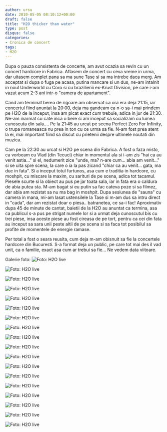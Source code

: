 ```yaml
---
author: ursu
date: 2010-05-05 08:10:12+00:00
draft: false
title: "H2O thicker than water"
type: post
disqus: false
categories:
- Cronica de concert
tags:
- H2O
---
```

Dupa o pauza consistenta de concerte, am avut ocazia sa revin cu un concert hardcore in Fabrica. Aflasem de concert cu ceva vreme in urma, dar uitasem complet pana sa ma sune Tase si sa ma intrebe daca merg. Am acceptat si dupa o fuga pe acasa, putina mancare si un dus, ne-am intalnit in noul Underworld cu Coro si cu brazilienii ex-Krust Division, pe care i-am vazut acum 2-3 ani intr-o "camera de apartament".

Cand am terminat berea de rigoare am observat ca ora era deja 21:15, iar concertul fiind anuntat la 20:00, deja ma gandeam ca n-o sa-i mai prindem pe H2O de la inceput, insa am picat exact cum trebuie, adica in jur de 21:30. Ne-am inarmat cu cate inca o bere si am inceput sa socializam cu lumea cunoscuta din sala.... Pe la 21:45 au urcat pe scena Perfect Zero For Infinity, o trupa romaneasca nu prea in ton cu ce urma sa fie. N-am fost prea atent la ei, mai important fiind sa discut cu prietenii despre ultimele noutati din muzica.

Cam pe la 22:30 au urcat si H2O pe scena din Fabrica. A fost o faza misto, ca vorbeam cu Vlad (din Tecuci) chiar in momentul ala si i-am zis "hai ca au venit astia..." si el, nedumerit zice "unde, ma? n-are cum... abia am venit..." si se uita spre scena, la care o ia la pas zicand "chiar ca au venit... gata, ma duc in fata". Si a inceput totul furtunos, asa cum e traditia in hardcore, cu moshpit, cu miscare la maxim, cu sarituri de pe scena, adica tot tacamul. Piesele scurte si la obiect au pus pe jar toata sala, iar in fata era o caldura de abia putea sta. M-am bagat si eu putin sa fac cateva poze si sa filmez, dar abia am rezistat sa nu ma bag in moshpit. Dupa sesiunea de "sauna" cu camera in mana, mi-am lasat ustensilele la Tase si m-am dus sa intru direct in "cada", dar am rezistat doar o piesa.. batranetea, ce sa-i fac! Aproximativ dupa 45 de minute de cantat, baietii de la H2O au anuntat ca termina, asa ca publicul s-a pus pe strigat numele lor si a urmat deja cunoscutul bis cu trei piese, insa aceste piese au fost cireasa de pe tort, pentru ca cei din fata au inceput sa sara unii peste altii de pe scena si sa faca tot posibilul sa profite de momentele de energie ramase.

Per total a fost o seara reusita, cum deja m-am obisnuit sa fie la concertele hardcore din Bucuresti. S-a format deja un public, pe care tot mai des il vad unit, ca o familie, exact asa cum ar trebui sa fie... Ne vedem data viitoare.

Galerie foto:
![Foto: H2O live](/img/h2o-live_4579037759_o.jpg)

![Foto: H2O live](/img/h2o-live_4579665556_o.jpg)

![Foto: H2O live](/img/h2o-live_4579035267_o.jpg)

![Foto: H2O live](/img/h2o-live_4579034247_o.jpg)

![Foto: H2O live](/img/h2o-live_4579033213_o.jpg)

![Foto: H2O live](/img/h2o-live_4579661324_o.jpg)

![Foto: H2O live](/img/h2o-live_4579660116_o.jpg)

![Foto: H2O live](/img/h2o-live_4579659338_o.jpg)

![Foto: H2O live](/img/h2o-live_4579029175_o.jpg)

![Foto: H2O live](/img/h2o-live_4579027877_o.jpg)

![Foto: H2O live](/img/h2o-live_4579027069_o.jpg)

![Foto: H2O live](/img/h2o-live_4579654674_o.jpg)

![Foto: H2O live](/img/h2o-live_4579024907_o.jpg)

![Foto: H2O live](/img/h2o-live_4579023733_o.jpg)

![Foto: H2O live](/img/h2o-live_4579651714_o.jpg)

![Foto: H2O live](/img/h2o-live_4579650546_o.jpg)

![Foto: H2O live](/img/h2o-live_4579649080_o.jpg)

![Foto: H2O live](/img/h2o-live_4579019001_o.jpg)


